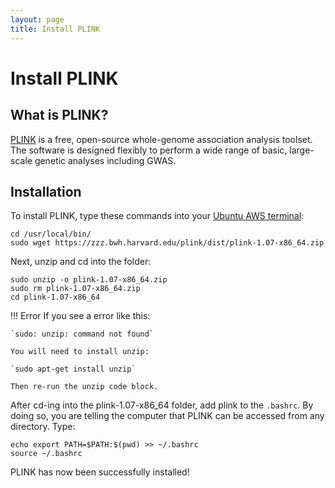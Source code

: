 ```yaml
---
layout: page
title: Install PLINK
---
```


Install PLINK
===============

## What is PLINK?
[PLINK](http://zzz.bwh.harvard.edu/plink/index.shtml) is a free, open-source whole-genome association analysis toolset. The software is designed flexibly to perform a wide range of basic, large-scale genetic analyses including GWAS.

## Installation

To install PLINK, type these commands into your [Ubuntu AWS terminal](./download_accessAWS.md):

```
cd /usr/local/bin/
sudo wget https://zzz.bwh.harvard.edu/plink/dist/plink-1.07-x86_64.zip

```

Next, unzip and cd into the folder:

```
sudo unzip -o plink-1.07-x86_64.zip
sudo rm plink-1.07-x86_64.zip
cd plink-1.07-x86_64
```

!!! Error
    If you see a error like this:

    `sudo: unzip: command not found`

    You will need to install unzip:

    `sudo apt-get install unzip`

    Then re-run the unzip code block.

After cd-ing into the plink-1.07-x86_64 folder, add plink to the `.bashrc`. By doing so, you are telling the computer that PLINK can be accessed from any directory. Type:

```
echo export PATH=$PATH:$(pwd) >> ~/.bashrc
source ~/.bashrc
```

PLINK has now been successfully installed!
